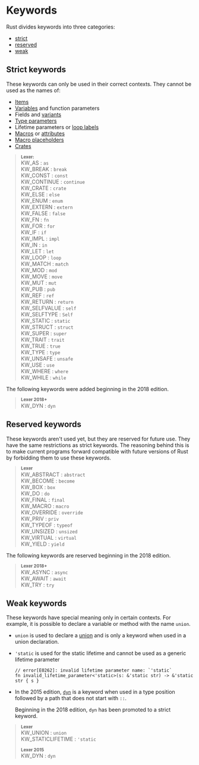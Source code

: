 # Keywords

Rust divides keywords into three categories:

* [strict](#strict-keywords)
* [reserved](#reserved-keywords)
* [weak](#weak-keywords)

## Strict keywords

These keywords can only be used in their correct contexts. They cannot
be used as the names of:

* [Items]
* [Variables] and function parameters
* Fields and [variants]
* [Type parameters]
* Lifetime parameters or [loop labels]
* [Macros] or [attributes]
* [Macro placeholders]
* [Crates]

> **<sup>Lexer:<sup>**\
> KW_AS             : `as`\
> KW_BREAK          : `break`\
> KW_CONST          : `const`\
> KW_CONTINUE       : `continue`\
> KW_CRATE          : `crate`\
> KW_ELSE           : `else`\
> KW_ENUM           : `enum`\
> KW_EXTERN         : `extern`\
> KW_FALSE          : `false`\
> KW_FN             : `fn`\
> KW_FOR            : `for`\
> KW_IF             : `if`\
> KW_IMPL           : `impl`\
> KW_IN             : `in`\
> KW_LET            : `let`\
> KW_LOOP           : `loop`\
> KW_MATCH          : `match`\
> KW_MOD            : `mod`\
> KW_MOVE           : `move`\
> KW_MUT            : `mut`\
> KW_PUB            : `pub`\
> KW_REF            : `ref`\
> KW_RETURN         : `return`\
> KW_SELFVALUE      : `self`\
> KW_SELFTYPE       : `Self`\
> KW_STATIC         : `static`\
> KW_STRUCT         : `struct`\
> KW_SUPER          : `super`\
> KW_TRAIT          : `trait`\
> KW_TRUE           : `true`\
> KW_TYPE           : `type`\
> KW_UNSAFE         : `unsafe`\
> KW_USE            : `use`\
> KW_WHERE          : `where`\
> KW_WHILE          : `while`

The following keywords were added beginning in the 2018 edition.

> **<sup>Lexer 2018+</sup>**\
> KW_DYN            : `dyn`

## Reserved keywords

These keywords aren't used yet, but they are reserved for future use. They have
the same restrictions as strict keywords. The reasoning behind this is to make
current programs forward compatible with future versions of Rust by forbidding
them to use these keywords.

> **<sup>Lexer</sup>**\
> KW_ABSTRACT       : `abstract`\
> KW_BECOME         : `become`\
> KW_BOX            : `box`\
> KW_DO             : `do`\
> KW_FINAL          : `final`\
> KW_MACRO          : `macro`\
> KW_OVERRIDE       : `override`\
> KW_PRIV           : `priv`\
> KW_TYPEOF         : `typeof`\
> KW_UNSIZED        : `unsized`\
> KW_VIRTUAL        : `virtual`\
> KW_YIELD          : `yield`

The following keywords are reserved beginning in the 2018 edition.

> **<sup>Lexer 2018+</sup>**\
> KW_ASYNC : `async`\
> KW_AWAIT : `await`\
> KW_TRY   : `try`

## Weak keywords

These keywords have special meaning only in certain contexts. For example, it
is possible to declare a variable or method with the name `union`.

* `union` is used to declare a [union] and is only a keyword when used in a
  union declaration.
* `'static` is used for the static lifetime and cannot be used as a generic
  lifetime parameter

  ```compile_fail
  // error[E0262]: invalid lifetime parameter name: `'static`
  fn invalid_lifetime_parameter<'static>(s: &'static str) -> &'static str { s }
  ```
* In the 2015 edition, [`dyn`] is a keyword when used in a type position
  followed by a path that does not start with `::`.

  Beginning in the 2018 edition, `dyn` has been promoted to a strict keyword.

> **<sup>Lexer</sup>**\
> KW_UNION          : `union`\
> KW_STATICLIFETIME : `'static`
>
> **<sup>Lexer 2015</sup>**\
> KW_DYN            : `dyn`

[items]: items.html
[Variables]: variables.html
[Type parameters]: types/parameters.html
[loop labels]: expressions/loop-expr.html#loop-labels
[Macros]: macros.html
[attributes]: attributes.html
[Macro placeholders]: macros-by-example.html
[Crates]: crates-and-source-files.html
[union]: items/unions.html
[variants]: items/enumerations.html
[`dyn`]: types/trait-object.html
